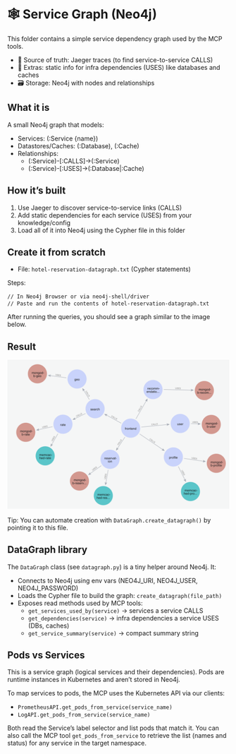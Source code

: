 # 🕸️ Service Graph (Neo4j)

This folder contains a simple service dependency graph used by the MCP tools.

- 🔎 Source of truth: Jaeger traces (to find service-to-service CALLS)
- 🧩 Extras: static info for infra dependencies (USES) like databases and caches
- 🗃️ Storage: Neo4j with nodes and relationships

## What it is

A small Neo4j graph that models:

- Services: (:Service {name})
- Datastores/Caches: (:Database), (:Cache)
- Relationships:
  - (:Service)-[:CALLS]->(:Service)
  - (:Service)-[:USES]->(:Database|:Cache)

## How it’s built

1) Use Jaeger to discover service-to-service links (CALLS)
2) Add static dependencies for each service (USES) from your knowledge/config
3) Load all of it into Neo4j using the Cypher file in this folder

## Create it from scratch

- File: `hotel-reservation-datagraph.txt` (Cypher statements)

Steps:

```cypher
// In Neo4j Browser or via neo4j-shell/driver
// Paste and run the contents of hotel-reservation-datagraph.txt
```

After running the queries, you should see a graph similar to the image below.

## Result

![Service Graph](./datagraph-hotel.png)

Tip: You can automate creation with `DataGraph.create_datagraph()` by pointing it to this file.

## DataGraph library

The `DataGraph` class (see `datagraph.py`) is a tiny helper around Neo4j. It:

- Connects to Neo4j using env vars (NEO4J_URI, NEO4J_USER, NEO4J_PASSWORD)
- Loads the Cypher file to build the graph: `create_datagraph(file_path)`
- Exposes read methods used by MCP tools:
  - `get_services_used_by(service)` → services a service CALLS
  - `get_dependencies(service)` → infra dependencies a service USES (DBs, caches)
  - `get_service_summary(service)` → compact summary string

## Pods vs Services

This is a service graph (logical services and their dependencies). Pods are runtime instances in Kubernetes and aren’t stored in Neo4j.

To map services to pods, the MCP uses the Kubernetes API via our clients:

- `PrometheusAPI.get_pods_from_service(service_name)`
- `LogAPI.get_pods_from_service(service_name)`

Both read the Service’s label selector and list pods that match it. You can also call the MCP tool `get_pods_from_service` to retrieve the list (names and status) for any service in the target namespace.
